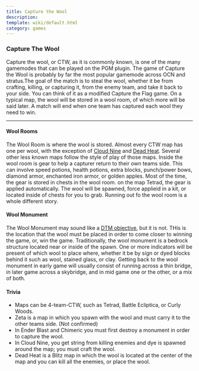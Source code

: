 ```yaml
---
title: Capture the Wool
description: 
template: wiki/default.html
category: games
---
```


### Capture The Wool

Capture the wool, or CTW, as it is commonly known, is one of the many gamemodes that can be played on the PGM plugin.  The game of Capture the Wool is probably by far the most popular gamemode across OCN and stratus.The goal of the match is to steal the wool, whether it be from crafting, killing, or capturing it, from the enemy team, and take it back to your side.  You can think of it as a modified Capture the Flag game.  On a typical map, the wool will be stored in a wool room, of which more will be said later.  A match will end when one team has captured each wool they need to win.  

***

#### Wool Rooms

The Wool Room is where the wool is stored.  Almost every CTW map has one per wool, with the exception of [Cloud Nine](https://mcresourcepile.github.io/maps/overcast?s=cloud_nine) and [Dead Heat](https://mcresourcepile.github.io/maps/overcast?s=dead_heat).  Several other less known maps follow the style of play of those maps.  Inside the wool room is gear to help a capturer return to their own teams side.  This can involve speed potions, health potions, extra blocks, punch/power bows, diamond armor, enchanted iron armor, or golden apples.  Most of the time, the gear is stored in chests in the wool room.  on the map Tetrad, the gear is applied automatically.  The wool will be spawned, force applieid in a kit, or located inside of chests for you to grab.  Running out fo the wool room is a whole different story.

#### Wool Monument

The Wool Monument may sound like a [DTM objective](https://mcresourcepile.github.io/addon-project/wiki/gamemodes/dtm), but it is not.  THis is the location that the wool must be placed in order to come closer to winning the game, or, win the game.  Traditionally, the wool monument is a bedrock structure located near or inside of the spawn.  One or more indicators will be present of which wool to place where, whether it be by sign or dyed blocks behind it such as wool, stained glass, or clay.  Getting back to the wool monument in early game will usually consist of running across a thin bridge, in later game across a skybridge, and in mid game one or the other, or a mix of both.

#### Trivia
  * Maps can be 4-team-CTW, such as Tetrad, Battle Ecliptica, or Curly Woods.
  * Zeta is a map in which you spawn with the wool and must carry it to the other teams side. (Not confirmed)
  * In Ender Blast and Chimeric you must first destroy a monument in order to capture the wool.
  * In Cloud Nine, you get string from killing enemies and dye is spawned around the map; you must craft the wool.
  * Dead Heat is a Blitz map in which the wool is located at the center of the map and you can kill all the enemies, or place the wool.
